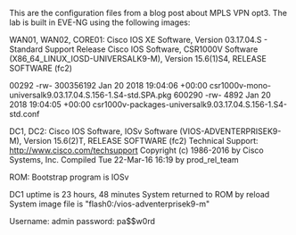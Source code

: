 This are the configuration files from a blog post about MPLS VPN opt3. The lab is built in EVE-NG using the following images:

WAN01, WAN02, CORE01:
Cisco IOS XE Software, Version 03.17.04.S - Standard Support Release
Cisco IOS Software, CSR1000V Software (X86_64_LINUX_IOSD-UNIVERSALK9-M), Version 15.6(1)S4, RELEASE SOFTWARE (fc2)

00292  -rw-        300356192  Jan 20 2018 19:04:06 +00:00  csr1000v-mono-universalk9.03.17.04.S.156-1.S4-std.SPA.pkg
600290  -rw-             4892  Jan 20 2018 19:04:05 +00:00  csr1000v-packages-universalk9.03.17.04.S.156-1.S4-std.conf

DC1, DC2: Cisco IOS Software, IOSv Software (VIOS-ADVENTERPRISEK9-M), Version 15.6(2)T, RELEASE SOFTWARE (fc2)
Technical Support: http://www.cisco.com/techsupport
Copyright (c) 1986-2016 by Cisco Systems, Inc.
Compiled Tue 22-Mar-16 16:19 by prod_rel_team


ROM: Bootstrap program is IOSv

DC1 uptime is 23 hours, 48 minutes
System returned to ROM by reload
System image file is "flash0:/vios-adventerprisek9-m"


Username: admin
password: pa$$w0rd
